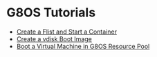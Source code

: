 # G8OS Tutorials

* [Create a Flist and Start a Container](Create_a_Flist_and_Start_a_Container.md)
* [Create a vdisk Boot Image](Create_a_vdisk_Boot_Image.md)
* [Boot a Virtual Machine in G8OS Resource Pool](Boot_VM_in_G8OS_Resource_Pool)

